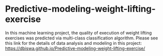 # Predictive-modeling-weight-lifting-exercise
In this machine learning project, the quality of execution of weight lifting exercises was predicted via multi-class classification algorithm. 
Please see this link for the details of data analysis and modeling in this project:
https://dbiswa.github.io/Predictive-modeling-weight-lifting-exercise/
